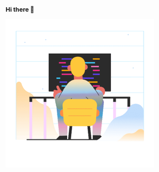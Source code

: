 ### Hi there 👋

![Hayeong Pyeon](https://github.com/hypyeon/hypyeon/blob/main/marginalia-a-person-sitting-in-front-of-a-computer-screen.gif)

<!--
**hypyeon/hypyeon** is a ✨ _special_ ✨ repository because its `README.md` (this file) appears on your GitHub profile.

Here are some ideas to get you started:

- 🔭 I’m currently working on ...
- 🌱 I’m currently learning ...
- 👯 I’m looking to collaborate on ...
- 🤔 I’m looking for help with ...
- 💬 Ask me about ...
- 📫 How to reach me: ...
- 😄 Pronouns: ...
- ⚡ Fun fact: ...
-->

